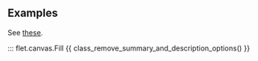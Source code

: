 ## Examples

See [these](index.md#examples).

::: flet.canvas.Fill
{{ class_remove_summary_and_description_options() }}
